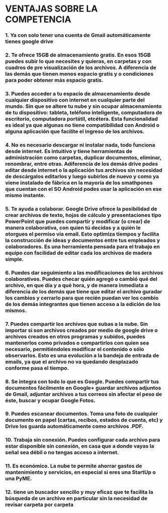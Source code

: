 
# VENTAJAS SOBRE LA COMPETENCIA

### 1.	Ya con solo tener una cuenta de Gmail automáticamente tienes google drive 

### 2.	Te ofrece 15GB de almacenamiento gratis. En esos 15GB puedes subir lo que necesites y quieras, en carpetas y con cuadros de pre visualización de los archivos. A diferencia de las demás que tienen menos espacio gratis y o condiciones para poder obtener más espacio gratis.

### 3.	Puedes acceder a tu espacio de almacenamiento desde cualquier dispositivo con internet en cualquier parte del mundo. Sin que se altere tu nube y sin ocupar almacenamiento de tu dispositivo: tableta, teléfono inteligente, computadora de escritorio, computadora portátil, etcétera. Esta funcionalidad es ideal ya que algunas no tiene compatibilidad con Android o alguna aplicación que facilite el ingreso de los archivos.

### 4.	No es necesario descargar ni instalar nada, todo funciona desde internet. Es intuitivo y tiene herramientas de administración como carpetas, duplicar documentos, eliminar, renombrar, entre otras. Adiferencia de los demás drive podes editar desde internet o la aplicación tus archivos sin necesidad de descárgalos editarlos y luego subirlos de nuevo y como ya viene instalado de fábrica en la mayoría de los smathpones que cuentan con el SO Android podes usar la aplicación en ese mismo instante.  

### 5.	Te ayuda a colaborar. Google Drive ofrece la posibilidad de crear archivos de texto, hojas de cálculo y presentaciones tipo PowerPoint que puedes compartir y modificar (o crear) de manera colaborativa, con quien tú decidas y a quién le otorgues el permiso vía email. Esto optimiza tiempos y facilita la construcción de ideas y documentos entre tus empleados y colaboradores. Es una herramienta pensada para el trabajo en equipo con facilidad de editar cada los archivos de madera simple.

### 6.	Puedes dar seguimiento a las modificaciones de los archivos colaborativos. Puedes checar quién agregó o cambió qué del archivo, en que día y a qué hora, y de manera inmediata a diferencia de los demás que tiene que editar el archivo guradar los cambios y cerrarlo para que recién puedan ver los cambio de los demás integrantes que tienen acceso a la edición de los mismos.

### 7.	Puedes compartir los archivos que subas a la nube. Sin importar si son archivos creados por medio de google drive o archivos creados en otros programas y subidos, puedes mantenerlos como privados o compartirlos con quien sea necesario, permitiéndoles modificar el contenido o sólo observarlos. Esto es una evolución a la bandeja de entrada de emails, ya que el archivo no va quedando desplazado conforme pasa el tiempo.

### 8.	Se integra con todo lo que es Google. Puedes compartir tus documentos fácilmente en Google+ guardar archivos adjuntos de Gmail, adjuntar archivos a tus correos  sin afectar el peso de éste, buscar y ocupar Google Fotos.

### 9.	Puedes escanear documentos. Toma una foto de cualquier documento en papel (cartas, recibos, estados de cuenta, etc) y Drive los guarda automáticamente como archivos .PDF.

### 10.	Trabaja sin conexión. Puedes configurar cada archivo para estar disponible sin conexión, en casa que a donde vayas la señal sea débil o no tengas acceso a internet.

### 11.	Es económico. La nube te permite ahorrar gastos de mantenimiento y servicios, en especial si eres una StartUp o una PyME.

### 12.	tiene un buscador sencillo y muy eficaz que te facilita la búsqueda de un archivo en particular sin la necesidad de revisar carpeta por carpeta 

